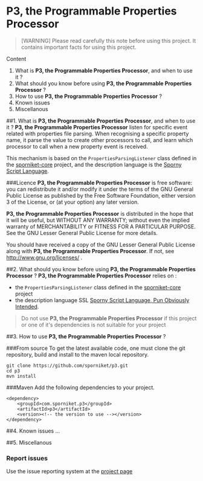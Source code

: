 # P3, the Programmable Properties Processor

> [WARNING] Please read carefully this note before using this project. It contains important facts for using this project.

Content

1. What is **P3, the Programmable Properties Processor**, and when to use it ?
2. What should you know before using **P3, the Programmable Properties Processor** ?
3. How to use **P3, the Programmable Properties Processor** ?
4. Known issues
5. Miscellanous

##1. What is **P3, the Programmable Properties Processor**, and when to use it ?
**P3, the Programmable Properties Processor** listen for specific event related with properties file parsing. When recognising a specific property name, it parse the 
value to create other processors to call, and learn which processor to call when a new property event is received.

This mechanism is based on the `PropertiesParsingListener` class defined in the [sporniket-core](https://github.com/sporniket/core) project, and the description 
language is the [Sporny Script Language](https://github.com/sporniket/sslpoi).


###Licence
 **P3, the Programmable Properties Processor** is free software: you can redistribute it and/or modify it under the terms of the
 GNU General Public License as published by the Free Software Foundation, either version 3 of the License, or (at your
 option) any later version.

 **P3, the Programmable Properties Processor** is distributed in the hope that it will be useful, but WITHOUT ANY WARRANTY; without
 even the implied warranty of MERCHANTABILITY or FITNESS FOR A PARTICULAR PURPOSE. See the GNU Lesser General Public License for
 more details.
 
 You should have received a copy of the GNU Lesser General Public License along with **P3, the Programmable Properties Processor**.
 If not, see http://www.gnu.org/licenses/ .


##2. What should you know before using **P3, the Programmable Properties Processor** ?
**P3, the Programmable Properties Processor** relies on :

* the `PropertiesParsingListener` class defined in the [sporniket-core](https://github.com/sporniket/core) project
* the description language SSL [Sporny Script Language, Pun Obviously Intended](https://github.com/sporniket/sslpoi).

> Do not use **P3, the Programmable Properties Processor** if this project or one of it's dependencies is not suitable for your project

##3. How to use **P3, the Programmable Properties Processor** ?

###From source
To get the latest available code, one must clone the git repository, build and install to the maven local repository.

	git clone https://github.com/sporniket/p3.git
	cd p3
	mvn install

###Maven
Add the following dependencies to your project.

	<dependency>
	    <groupId>com.sporniket.p3</groupId>
	    <artifactId>p3</artifactId>
	    <version><!-- the version to use --></version>
	</dependency>

##4. Known issues
...

##5. Miscellanous
### Report issues
Use the issue reporting system at the [project page](https://github.com/sporniket/p3)